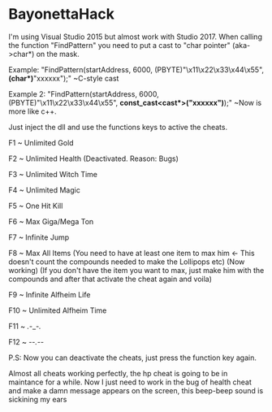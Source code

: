 # BayonettaHack

I'm using Visual Studio 2015 but almost work with Studio 2017. When calling the function "FindPattern" you need to put a cast to "char pointer" (aka->char*) on the mask. 

Example: "FindPattern(startAddress, 6000, (PBYTE)"\x11\x22\x33\x44\x55", __(char*)__"xxxxxx");" ~C-style cast

Example 2: "FindPattern(startAddress, 6000, (PBYTE)"\x11\x22\x33\x44\x55", __const_cast<cast*>("xxxxxx")__);" ~Now is more like c++.


Just inject the dll and use the functions keys to active the cheats.

F1 ~ Unlimited Gold

F2 ~ Unlimited Health (Deactivated. Reason: Bugs)

F3 ~ Unlimited Witch Time 

F4 ~ Unlimited Magic

F5 ~ One Hit Kill 

F6 ~ Max Giga/Mega Ton

F7 ~ Infinite Jump

F8 ~ Max All Items (You need to have at least one item to max him <- This doesn't count the compounds needed to make the Lollipops etc) (Now working) (If you don't have the item you want to max, just make him with the compounds and after that activate the cheat again and voila)

F9 ~ Infinite Alfheim Life

F10 ~ Unlimited Alfheim Time

F11 ~ *.*-_-*.*

F12 ~ -_-*.*-_-

P.S: Now you can deactivate the cheats, just press the function key again.

Almost all cheats working perfectly, the hp cheat is going to be in maintance for a while.
Now I just need to work in the bug of health cheat and make a damn message appears on the screen, this beep-beep sound is sickining my ears
